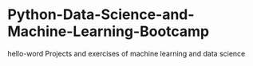 # Python-Data-Science-and-Machine-Learning-Bootcamp
hello-word 
Projects and exercises of machine learning and data science
